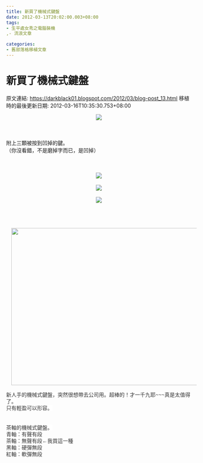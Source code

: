 ```yaml
---
title: 新買了機械式鍵盤
date: 2012-03-13T20:02:00.003+08:00
tags: 
- 生平處女秀之電腦裝機
,- 流浪文章

categories:
- 舊部落格移植文章
---
```


# 新買了機械式鍵盤

原文連結: https://darkblack01.blogspot.com/2012/03/blog-post_13.html
移植時的最後更新日期: 2012-03-16T10:35:30.753+08:00

<div class="separator" style="clear: both; text-align: center;"><a href="http://2.bp.blogspot.com/-TjsTTUtm-0M/T183MVrC_kI/AAAAAAAACQU/e6CE93_Ks2Q/s1600/%E9%8D%B5%E7%9B%A4%E5%A4%A7%E7%88%86%E7%82%B8.jpg" imageanchor="1" style="margin-left: 1em; margin-right: 1em;"><img border="0" src="http://2.bp.blogspot.com/-TjsTTUtm-0M/T183MVrC_kI/AAAAAAAACQU/e6CE93_Ks2Q/s1600/%E9%8D%B5%E7%9B%A4%E5%A4%A7%E7%88%86%E7%82%B8.jpg" /></a></div><div class="separator" style="clear: both; text-align: center;"></div><a name='more'></a><br /><br /><div class="separator" style="clear: both; text-align: center;"><br /></div><div class="separator" style="clear: both; text-align: left;">附上三顆被按到凹掉的鍵。</div><div class="separator" style="clear: both; text-align: left;">（你沒看錯，不是磨掉字而已，是凹掉）</div><div class="separator" style="clear: both; text-align: center;"><br /></div><div class="separator" style="clear: both; text-align: center;"><br /></div><div class="separator" style="clear: both; text-align: center;"><br /></div><div class="separator" style="clear: both; text-align: center;"><a href="http://1.bp.blogspot.com/-PvUKajdum-E/T2IkLgPkYjI/AAAAAAAACSw/axeBPOrrKkw/s1600/P3151970.JPG" imageanchor="1" style="margin-left: 1em; margin-right: 1em;"><img border="0" src="http://1.bp.blogspot.com/-PvUKajdum-E/T2IkLgPkYjI/AAAAAAAACSw/axeBPOrrKkw/s1600/P3151970.JPG" /></a></div><br /><div class="separator" style="clear: both; text-align: center;"><a href="http://3.bp.blogspot.com/-pfbTwkpi2pc/T2IkMvyB0tI/AAAAAAAACS4/-DDH_20z7yw/s1600/P3151971.JPG" imageanchor="1" style="margin-left: 1em; margin-right: 1em;"><img border="0" src="http://3.bp.blogspot.com/-pfbTwkpi2pc/T2IkMvyB0tI/AAAAAAAACS4/-DDH_20z7yw/s1600/P3151971.JPG" /></a></div><br /><div class="separator" style="clear: both; text-align: center;"><a href="http://4.bp.blogspot.com/-6w3OkN5cpcc/T2IkOGyldvI/AAAAAAAACTA/M4F2vvPviH4/s1600/P3151972.JPG" imageanchor="1" style="margin-left: 1em; margin-right: 1em;"><img border="0" src="http://4.bp.blogspot.com/-6w3OkN5cpcc/T2IkOGyldvI/AAAAAAAACTA/M4F2vvPviH4/s1600/P3151972.JPG" /></a></div><div class="separator" style="clear: both; text-align: center;"><br /></div><div class="separator" style="clear: both; text-align: center;"><br /></div><div class="separator" style="clear: both; text-align: center;"><br /></div><br /><div class="separator" style="clear: both; text-align: center;"><a href="http://2.bp.blogspot.com/-dUivJ2H9xXo/T183Pz2QrQI/AAAAAAAACQc/Zdfang_JKsA/s1600/%E6%A9%9F%E6%A2%B0%E5%BC%8F%E9%8D%B5%E7%9B%A4.jpg" imageanchor="1" style="margin-left: 1em; margin-right: 1em;"><img border="0" height="426" src="http://2.bp.blogspot.com/-dUivJ2H9xXo/T183Pz2QrQI/AAAAAAAACQc/Zdfang_JKsA/s640/%E6%A9%9F%E6%A2%B0%E5%BC%8F%E9%8D%B5%E7%9B%A4.jpg" width="640" /></a></div><div style="text-align: left;"><br /></div><span style="background-color: white; color: #333333; font-family: 'lucida grande', tahoma, verdana, arial, sans-serif; font-size: 14px; line-height: 18px; text-align: left;">新人手的機械式鍵盤，突然很想帶去公司用。超棒的！才一千九耶~</span><wbr style="background-color: white; color: #333333; font-family: 'lucida grande', tahoma, verdana, arial, sans-serif; font-size: 14px; line-height: 18px; text-align: left;"></wbr><span class="word_break" style="background-color: white; color: #333333; display: inline-block; font-family: 'lucida grande', tahoma, verdana, arial, sans-serif; font-size: 14px; line-height: 18px; text-align: left;"></span><span style="background-color: white; color: #333333; font-family: 'lucida grande', tahoma, verdana, arial, sans-serif; font-size: 14px; line-height: 18px; text-align: left;">~~真是太值得了。</span><br /><span style="background-color: white; color: #333333; font-family: 'lucida grande', tahoma, verdana, arial, sans-serif; font-size: 14px; line-height: 18px; text-align: left;">只有輕盈可以形容。</span><br /><span style="background-color: white; color: #333333; font-family: 'lucida grande', tahoma, verdana, arial, sans-serif; font-size: 14px; line-height: 18px; text-align: left;"><br /></span><br /><span style="background-color: white; color: #333333; font-family: 'lucida grande', tahoma, verdana, arial, sans-serif; font-size: 14px; line-height: 18px; text-align: left;">茶軸的機械式鍵盤。</span><br /><span style="background-color: white; color: #333333; font-family: 'lucida grande', tahoma, verdana, arial, sans-serif; font-size: 14px; line-height: 18px; text-align: left;">青軸：有聲有段</span><br /><span style="background-color: white; color: #333333; font-family: 'lucida grande', tahoma, verdana, arial, sans-serif; font-size: 14px; line-height: 18px; text-align: left;">茶軸：無聲有段←我買這一種</span><br /><span style="background-color: white; color: #333333; font-family: 'lucida grande', tahoma, verdana, arial, sans-serif; font-size: 14px; line-height: 18px; text-align: left;">黑軸：硬彈無段</span><br /><span style="background-color: white; color: #333333; font-family: 'lucida grande', tahoma, verdana, arial, sans-serif; font-size: 14px; line-height: 18px; text-align: left;">紅軸：軟彈無段</span>
